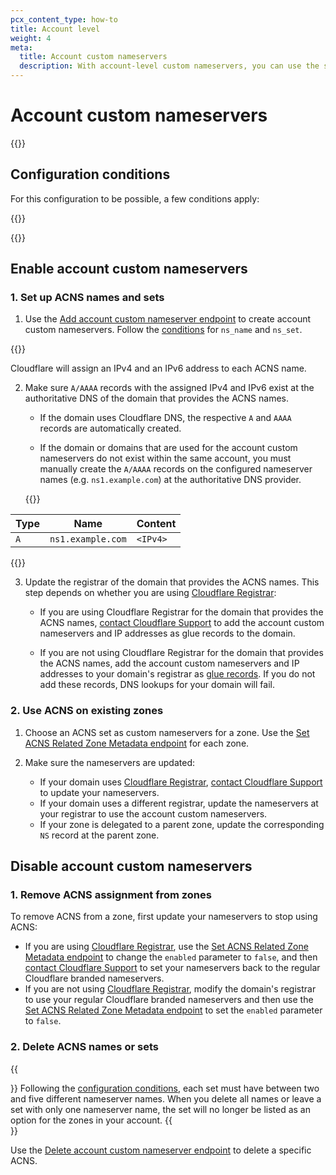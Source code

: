```yaml
---
pcx_content_type: how-to
title: Account level
weight: 4
meta:
  title: Account custom nameservers
  description: With account-level custom nameservers, you can use the same custom nameservers for different zones in the account. The domain or domains that provide the nameservers names do not have to exist as zones in Cloudflare.
---
```


# Account custom nameservers

{{<render file="_acns-tcns-intro.md" withParameters="Account;;A;;account;;zones;;account " >}}

## Configuration conditions

For this configuration to be possible, a few conditions apply:

{{<render file="_acns-tcns-conditions.md" withParameters="account;;you;;You" >}}

{{<render file="_acns-tcns-byoip.md" withParameters="Account;;account" >}}

## Enable account custom nameservers

### 1. Set up ACNS names and sets

1. Use the [Add account custom nameserver endpoint](/api/operations/account-level-custom-nameservers-add-account-custom-nameserver) to create account custom nameservers. Follow the [conditions](#configuration-conditions) for `ns_name` and `ns_set`.

{{<render file="_ns-set-omission-callout.md">}}

Cloudflare will assign an IPv4 and an IPv6 address to each ACNS name.

2. Make sure `A/AAAA` records with the assigned IPv4 and IPv6 exist at the authoritative DNS of the domain that provides the ACNS names.

    * If the domain uses Cloudflare DNS, the respective `A` and `AAAA` records are automatically created.

    * If the domain or domains that are used for the account custom nameservers do not exist within the same account, you must manually create the `A/AAAA` records on the configured nameserver names (e.g. `ns1.example.com`) at the authoritative DNS provider.

    {{<example>}}

  | Type | Name | Content |
  | --- | --- | --- |
  | `A` | `ns1.example.com` | `<IPv4>` |

  {{</example>}}

3. Update the registrar of the domain that provides the ACNS names. This step depends on whether you are using [Cloudflare Registrar](/registrar/):

    * If you are using Cloudflare Registrar for the domain that provides the ACNS names, [contact Cloudflare Support](/support/contacting-cloudflare-support/) to add the account custom nameservers and IP addresses as glue records to the domain.

    * If you are not using Cloudflare Registrar for the domain that provides the ACNS names, add the account custom nameservers and IP addresses to your domain's registrar as [glue records](https://www.rfc-editor.org/rfc/rfc1912.html#section-2.3). If you do not add these records, DNS lookups for your domain will fail.

### 2. Use ACNS on existing zones

1. Choose an ACNS set as custom nameservers for a zone. Use the [Set ACNS Related Zone Metadata endpoint](/api/operations/account-level-custom-nameservers-usage-for-a-zone-set-account-custom-nameserver-related-zone-metadata) for each zone.

2. Make sure the nameservers are updated:

    * If your domain uses [Cloudflare Registrar](/registrar/), [contact Cloudflare Support](/support/contacting-cloudflare-support/) to update your nameservers.
    * If your domain uses a different registrar, update the nameservers at your registrar to use the account custom nameservers.
    * If your zone is delegated to a parent zone, update the corresponding `NS` record at the parent zone.

## Disable account custom nameservers

### 1. Remove ACNS assignment from zones

To remove ACNS from a zone, first update your nameservers to stop using ACNS:

  * If you are using [Cloudflare Registrar](/registrar/), use the [Set ACNS Related Zone Metadata endpoint](/api/operations/account-level-custom-nameservers-usage-for-a-zone-set-account-custom-nameserver-related-zone-metadata) to change the `enabled` parameter to `false`, and then [contact Cloudflare Support](/support/contacting-cloudflare-support/) to set your nameservers back to the regular Cloudflare branded nameservers.
  * If you are not using [Cloudflare Registrar](/registrar/), modify the domain's registrar to use your regular Cloudflare branded nameservers and then use the [Set ACNS Related Zone Metadata endpoint](/api/operations/account-level-custom-nameservers-usage-for-a-zone-set-account-custom-nameserver-related-zone-metadata) to set the `enabled` parameter to `false`.

### 2. Delete ACNS names or sets

{{<Aside type="warning">}}
Following the [configuration conditions](#configuration-conditions), each set must have between two and five different nameserver names. When you delete all names or leave a set with only one nameserver name, the set will no longer be listed as an option for the zones in your account.
{{</Aside>}}

Use the [Delete account custom nameserver endpoint](/api/operations/account-level-custom-nameservers-delete-account-custom-nameserver) to delete a specific ACNS.